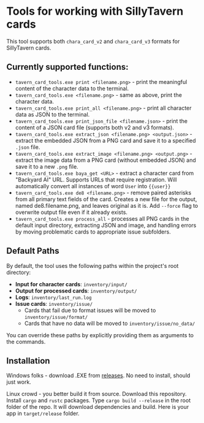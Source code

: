 # Tools for working with SillyTavern cards
 
This tool supports both `chara_card_v2` and `chara_card_v3` formats for SillyTavern cards.
 
## Currently supported functions:
 
* `tavern_card_tools.exe print <filename.png>` - print the meaningful content of the character data to the terminal.
* `tavern_card_tools.exe <filename.png>` - same as above, print the character data.
* `tavern_card_tools.exe print_all <filename.png>` - print all character data as JSON to the terminal.
* `tavern_card_tools.exe print_json_file <filename.json>` - print the content of a JSON card file (supports both v2 and v3 formats).
* `tavern_card_tools.exe extract_json <filename.png> <output.json>` - extract the embedded JSON from a PNG card and save it to a specified `.json` file.
* `tavern_card_tools.exe extract_image <filename.png> <output.png>` - extract the image data from a PNG card (without embedded JSON) and save it to a new `.png` file.
* `tavern_card_tools.exe baya_get <URL>` - extract a character card from "Backyard AI" URL. Supports URLs that require registration. Will automatically convert all instances of word `User` into `{{user}}`
* `tavern_card_tools.exe de8 <filename.png>` - remove paired asterisks from all primary text fields of the card. Creates a new file for the output, named de8.filename.png, and leaves original as it is.
Add `--force` flag to overwrite output file even if it already exists.
* `tavern_card_tools.exe process_all` - processes all PNG cards in the default input directory, extracting JSON and image, and handling errors by moving problematic cards to appropriate issue subfolders.
 
## Default Paths
 
By default, the tool uses the following paths within the project's root directory:
 
*   **Input for character cards**: `inventory/input/`
*   **Output for processed cards**: `inventory/output/`
*   **Logs**: `inventory/last_run.log`
*   **Issue cards**: `inventory/issue/`
    *   Cards that fail due to format issues will be moved to `inventory/issue/format/`
    *   Cards that have no data will be moved to `inventory/issue/no_data/`
 
You can override these paths by explicitly providing them as arguments to the commands.
 
## Installation
 
Windows folks - download .EXE from [releases](https://github.com/Barafu/tavern_card_tools/releases/latest). No need to install, should just work.
 
Linux crowd - you better build it from source. Download this repository. Install `cargo` and `rustc` packages.
Type `cargo build --release` in the root folder of the repo. It will download dependencies and build.  Here is your app in `target/release` folder.
